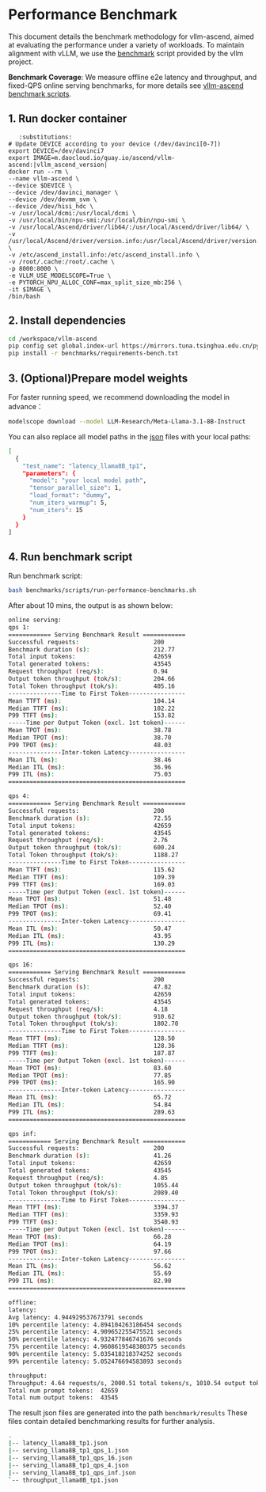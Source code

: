 # Performance Benchmark
This document details the benchmark methodology for vllm-ascend, aimed at evaluating the performance under a variety of workloads. To maintain alignment with vLLM, we use the [benchmark](https://github.com/vllm-project/vllm/tree/main/benchmarks) script provided by the vllm project.

**Benchmark Coverage**: We measure offline e2e latency and throughput, and fixed-QPS online serving benchmarks, for more details see [vllm-ascend benchmark scripts](https://github.com/vllm-project/vllm-ascend/tree/main/benchmarks).

## 1. Run docker container
```{code-block} bash
   :substitutions:
# Update DEVICE according to your device (/dev/davinci[0-7])
export DEVICE=/dev/davinci7
export IMAGE=m.daocloud.io/quay.io/ascend/vllm-ascend:|vllm_ascend_version|
docker run --rm \
--name vllm-ascend \
--device $DEVICE \
--device /dev/davinci_manager \
--device /dev/devmm_svm \
--device /dev/hisi_hdc \
-v /usr/local/dcmi:/usr/local/dcmi \
-v /usr/local/bin/npu-smi:/usr/local/bin/npu-smi \
-v /usr/local/Ascend/driver/lib64/:/usr/local/Ascend/driver/lib64/ \
-v /usr/local/Ascend/driver/version.info:/usr/local/Ascend/driver/version.info \
-v /etc/ascend_install.info:/etc/ascend_install.info \
-v /root/.cache:/root/.cache \
-p 8000:8000 \
-e VLLM_USE_MODELSCOPE=True \
-e PYTORCH_NPU_ALLOC_CONF=max_split_size_mb:256 \
-it $IMAGE \
/bin/bash
```

## 2. Install dependencies
```bash
cd /workspace/vllm-ascend
pip config set global.index-url https://mirrors.tuna.tsinghua.edu.cn/pypi/web/simple
pip install -r benchmarks/requirements-bench.txt
```

## 3. (Optional)Prepare model weights
For faster running speed, we recommend downloading the model in advance：
```bash
modelscope download --model LLM-Research/Meta-Llama-3.1-8B-Instruct
```

You can also replace all model paths in the [json](https://github.com/vllm-project/vllm-ascend/tree/main/benchmarks/tests) files with your local paths:
```bash
[
  {
    "test_name": "latency_llama8B_tp1",
    "parameters": {
      "model": "your local model path",
      "tensor_parallel_size": 1,
      "load_format": "dummy",
      "num_iters_warmup": 5,
      "num_iters": 15
    }
  }
]
```

## 4. Run benchmark script
Run benchmark script:
```bash
bash benchmarks/scripts/run-performance-benchmarks.sh
```

After about 10 mins, the output is as shown below:
```bash
online serving:
qps 1:
============ Serving Benchmark Result ============
Successful requests:                     200       
Benchmark duration (s):                  212.77    
Total input tokens:                      42659     
Total generated tokens:                  43545     
Request throughput (req/s):              0.94      
Output token throughput (tok/s):         204.66    
Total Token throughput (tok/s):          405.16    
---------------Time to First Token----------------
Mean TTFT (ms):                          104.14    
Median TTFT (ms):                        102.22    
P99 TTFT (ms):                           153.82    
-----Time per Output Token (excl. 1st token)------
Mean TPOT (ms):                          38.78     
Median TPOT (ms):                        38.70     
P99 TPOT (ms):                           48.03     
---------------Inter-token Latency----------------
Mean ITL (ms):                           38.46     
Median ITL (ms):                         36.96     
P99 ITL (ms):                            75.03     
==================================================

qps 4:
============ Serving Benchmark Result ============
Successful requests:                     200       
Benchmark duration (s):                  72.55     
Total input tokens:                      42659     
Total generated tokens:                  43545     
Request throughput (req/s):              2.76      
Output token throughput (tok/s):         600.24    
Total Token throughput (tok/s):          1188.27   
---------------Time to First Token----------------
Mean TTFT (ms):                          115.62    
Median TTFT (ms):                        109.39    
P99 TTFT (ms):                           169.03    
-----Time per Output Token (excl. 1st token)------
Mean TPOT (ms):                          51.48     
Median TPOT (ms):                        52.40     
P99 TPOT (ms):                           69.41     
---------------Inter-token Latency----------------
Mean ITL (ms):                           50.47     
Median ITL (ms):                         43.95     
P99 ITL (ms):                            130.29    
==================================================

qps 16:
============ Serving Benchmark Result ============
Successful requests:                     200       
Benchmark duration (s):                  47.82     
Total input tokens:                      42659     
Total generated tokens:                  43545     
Request throughput (req/s):              4.18      
Output token throughput (tok/s):         910.62    
Total Token throughput (tok/s):          1802.70   
---------------Time to First Token----------------
Mean TTFT (ms):                          128.50    
Median TTFT (ms):                        128.36    
P99 TTFT (ms):                           187.87    
-----Time per Output Token (excl. 1st token)------
Mean TPOT (ms):                          83.60     
Median TPOT (ms):                        77.85     
P99 TPOT (ms):                           165.90    
---------------Inter-token Latency----------------
Mean ITL (ms):                           65.72     
Median ITL (ms):                         54.84     
P99 ITL (ms):                            289.63    
==================================================

qps inf:
============ Serving Benchmark Result ============
Successful requests:                     200       
Benchmark duration (s):                  41.26     
Total input tokens:                      42659     
Total generated tokens:                  43545     
Request throughput (req/s):              4.85      
Output token throughput (tok/s):         1055.44   
Total Token throughput (tok/s):          2089.40   
---------------Time to First Token----------------
Mean TTFT (ms):                          3394.37   
Median TTFT (ms):                        3359.93   
P99 TTFT (ms):                           3540.93   
-----Time per Output Token (excl. 1st token)------
Mean TPOT (ms):                          66.28     
Median TPOT (ms):                        64.19     
P99 TPOT (ms):                           97.66     
---------------Inter-token Latency----------------
Mean ITL (ms):                           56.62     
Median ITL (ms):                         55.69     
P99 ITL (ms):                            82.90     
==================================================

offline:
latency:
Avg latency: 4.944929537673791 seconds
10% percentile latency: 4.894104263186454 seconds
25% percentile latency: 4.909652255475521 seconds
50% percentile latency: 4.932477846741676 seconds
75% percentile latency: 4.9608619548380375 seconds
90% percentile latency: 5.035418218374252 seconds
99% percentile latency: 5.052476694583893 seconds

throughput:
Throughput: 4.64 requests/s, 2000.51 total tokens/s, 1010.54 output tokens/s
Total num prompt tokens:  42659
Total num output tokens:  43545
```
The result json files are generated into the path `benchmark/results`
These files contain detailed benchmarking results for further analysis.

```bash
.
|-- latency_llama8B_tp1.json
|-- serving_llama8B_tp1_qps_1.json
|-- serving_llama8B_tp1_qps_16.json
|-- serving_llama8B_tp1_qps_4.json
|-- serving_llama8B_tp1_qps_inf.json
`-- throughput_llama8B_tp1.json
```
